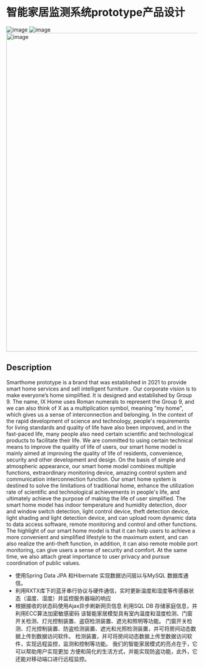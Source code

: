 # 智能家居监测系统prototype产品设计

![image](https://user-images.githubusercontent.com/56168768/159294868-125a7f7d-2a7d-4930-a0b8-5bc1e6a5b2aa.png)
![image](https://user-images.githubusercontent.com/56168768/159294886-00458f56-49c3-40bf-8808-f3903f76cca4.png)
<img width="840" alt="image" src="https://user-images.githubusercontent.com/56168768/159294961-959bc43f-2a99-4a73-b520-69e72a8e836b.png">

## Description
Smarthome prototype is a brand that was established in 2021 to provide smart home services and 
sell intelligent furniture . Our corporate vision is to make everyone’s home simplified. It is
designed and established by Group 9. The name, IX Home uses Roman numerals to 
represent the Group 9, and we can also think of X as a multiplication symbol, meaning "my 
home", which gives us a sense of interconnection and belonging. In the context of the rapid 
development of science and technology, people's requirements for living standards and 
quality of life have also been improved, and in the fast-paced life, many people also need 
certain scientific and technological products to facilitate their life. We are committed to 
using certain technical means to improve the quality of life of users, our smart home model 
is mainly aimed at improving the quality of life of residents, convenience, security and other 
development and design. On the basis of simple and atmospheric appearance, our smart 
home model combines multiple functions, extraordinary monitoring device, amazing control 
system and communication interconnection function. Our smart home system is destined to 
solve the limitations of traditional home, enhance the utilization rate of scientific and 
technological achievements in people's life, and ultimately achieve the purpose of making 
the life of user simplified.
The smart home model has indoor temperature and humidity detection, door and 
window switch detection, light control device, theft detection device, light shading and light 
detection device, and can upload room dynamic data to data access software, remote 
monitoring and control and other functions.
The highlight of our smart home model is that it can help users to achieve a more 
convenient and simplified lifestyle to the maximum extent, and can also realize the anti-theft function, in addition, it can also remote mobile port monitoring, can give users a sense of security and comfort. At the same time, we also attach great importance to user privacy 
and pursue coordination of public values. 

-  使用Spring Data JPA 和Hibernate 实现数据访问层以与MySQL 数据库通信。
-  利用RXTX库下的蓝牙串行协议与硬件通信，实时更新温度和湿度等传感器状态（温度、湿度）并监控服务器端的响应
-  根据接收的状态码使用Ajax异步刷新网页信息 利用SQL DB 存储家庭信息，并利用ECC算法加密敏感密码
该智能家居模型具有室内温度和湿度检测、门窗开关检测、灯光控制装置、盗窃检测装置、遮光和照明等功能。
门窗开关检测、灯光控制装置、防盗检测装置、遮光和光照检测装置，并可将房间动态数据上传到数据访问软件。
检测装置，并可将房间动态数据上传至数据访问软件，实现远程监控，监测和控制等功能。
我们的智能家居模式的亮点在于，它可以帮助用户实现更加 方便和简化的生活方式，并能实现防盗功能，此外，它还能对移动端口进行远程监控。 
